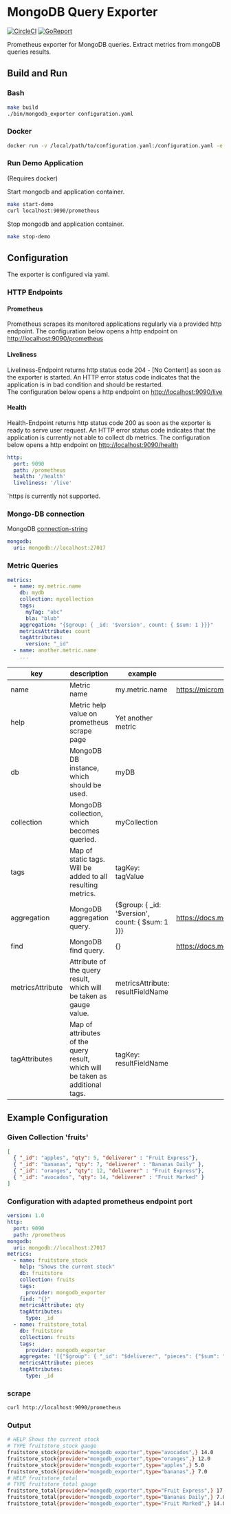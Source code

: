 # MongoDB Query Exporter

[![CircleCI](https://circleci.com/gh/ppussar/mongodb_exporter/tree/develop.svg?style=svg)](https://circleci.com/gh/ppussar/mongodb_exporter)
[![GoReport](https://goreportcard.com/badge/github.com/ppussar/mongodb_exporter)](https://goreportcard.com/report/github.com/ppussar/mongodb_exporter)

Prometheus exporter for MongoDB queries. Extract metrics from mongoDB queries results.

## Build and Run

### Bash

```bash
make build
./bin/mongodb_exporter configuration.yaml
```

### Docker

```bash
docker run -v /local/path/to/configuration.yaml:/configuration.yaml -e CONFIG=/configuration.yaml ppussar/mongodb_exporter
```

### Run Demo Application

(Requires docker)

Start mongodb and application container.
```bash
make start-demo
curl localhost:9090/prometheus
```

Stop mongodb and application container.
```bash
make stop-demo
```

## Configuration

The exporter is configured via yaml.

### HTTP Endpoints

#### Prometheus

Prometheus scrapes its monitored applications regularly via a provided http endpoint. 
The configuration below opens a http endpoint on [http://localhost:9090/prometheus](http://localhost:9090/prometheus)

#### Liveliness

Liveliness-Endpoint returns http status code 204 - [No Content] as soon as the exporter is started. 
An HTTP error status code indicates that the application is in bad condition and should be restarted.  
The configuration below opens a http endpoint on [http://localhost:9090/live](http://localhost:9090/live)

#### Health

Health-Endpoint returns http status code 200 as soon as the exporter is ready to serve user request.
An HTTP error status code indicates that the application is currently not able to collect db metrics.
The configuration below opens a http endpoint on [http://localhost:9090/health](http://localhost:9090/health)

```yaml class:"lineNo"
http:
  port: 9090
  path: /prometheus
  health: '/health'
  liveliness: '/live'
```

`https is currently not supported.

### Mongo-DB connection

MongoDB [connection-string](https://docs.mongodb.com/manual/reference/connection-string/)

```yaml class:"lineNo"
mongodb:
  uri: mongodb://localhost:27017
```

### Metric Queries

```yaml class:"lineNo"
metrics:
  - name: my.metric.name
    db: mydb
    collection: mycollection
    tags:
      myTag: "abc"
      bla: "blub"
    aggregation: "{$group: { _id: '$version', count: { $sum: 1 }}}"
    metricsAttribute: count
    tagAttributes:
      version: "_id"
  - name: another.metric.name
    ...
```

| key              | description                                                                    | example                                          | reference                                                                 |
|------------------|--------------------------------------------------------------------------------|--------------------------------------------------|---------------------------------------------------------------------------|
| name             | Metric name                                                                    | my.metric.name                                   | <https://micrometer.io/docs/concepts#_naming_meters>       |
| help             | Metric help value on prometheus scrape page                                    | Yet another metric                               |                                                                           |
| db               | MongoDB DB instance, which should be used.                                     | myDB                                             |                                                                           |
| collection       | MongoDB collection, which becomes queried.                                     | myCollection                                     |                                                                           |
| tags             | Map of static tags. Will be added to all resulting metrics.                    | tagKey: tagValue                                 |                                                                           |
| aggregation      | MongoDB aggregation query.                                                     | {$group: { _id: '$version', count: { $sum: 1 }}} | <https://docs.mongodb.com/manual/reference/method/db.collection.aggregate/> |
| find             | MongoDB find query.                                                            | {}                                               | <https://docs.mongodb.com/manual/reference/method/db.collection.find/>      |
| metricsAttribute | Attribute of the query result, which will be taken as gauge value.             | metricsAttribute: resultFieldName                |                                                                           |
| tagAttributes    | Map of attributes of the query result, which will be taken as additional tags. | tagKey: resultFieldName                          |                                                                           |

## Example Configuration

### Given Collection 'fruits'

```json
[
  { "_id": "apples", "qty": 5, "deliverer" : "Fruit Express"},
  { "_id": "bananas", "qty": 7, "deliverer" : "Bananas Daily" },
  { "_id": "oranges", "qty": 12, "deliverer" : "Fruit Express"},
  { "_id": "avocados", "qty": 14, "deliverer" : "Fruit Marked" }
]
```

### Configuration with adapted prometheus endpoint port

```yaml
version: 1.0
http:
  port: 9090
  path: /prometheus
mongodb:
  uri: mongodb://localhost:27017
metrics:
  - name: fruitstore_stock
    help: "Shows the current stock"
    db: fruitstore
    collection: fruits
    tags:
      provider: mongodb_exporter
    find: "{}"
    metricsAttribute: qty
    tagAttributes:
      type: _id
  - name: fruitstore_total
    db: fruitstore
    collection: fruits
    tags:
      provider: mongodb_exporter
    aggregate: '[{"$group": { "_id": "$deliverer", "pieces": {"$sum": "$qty"}}}]'
    metricsAttribute: pieces
    tagAttributes:
      type: _id
```

### scrape

```bash
curl http://localhost:9090/prometheus
```

### Output

```bash
# HELP Shows the current stock
# TYPE fruitstore_stock gauge
fruitstore_stock{provider="mongodb_exporter",type="avocados",} 14.0
fruitstore_stock{provider="mongodb_exporter",type="oranges",} 12.0
fruitstore_stock{provider="mongodb_exporter",type="apples",} 5.0
fruitstore_stock{provider="mongodb_exporter",type="bananas",} 7.0
# HELP fruitstore_total
# TYPE fruitstore_total gauge
fruitstore_total{provider="mongodb_exporter",type="Fruit Express",} 17.0
fruitstore_total{provider="mongodb_exporter",type="Bananas Daily",} 7.0
fruitstore_total{provider="mongodb_exporter",type="Fruit Marked",} 14.0
```

